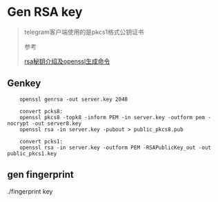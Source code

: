 # Gen RSA key
>
>  telegram客户端使用的是pkcs1格式公钥证书
>
>  参考
>
>  [rsa秘钥介绍及openssl生成命令](https://medium.com/@oyrxx/rsa%E7%A7%98%E9%92%A5%E4%BB%8B%E7%BB%8D%E5%8F%8Aopenssl%E7%94%9F%E6%88%90%E5%91%BD%E4%BB%A4-d3fcc689513f)
>

## Genkey

```
    openssl genrsa -out server.key 2048

    convert pcks8:
    openssl pkcs8 -topk8 -inform PEM -in server.key -outform pem -nocrypt -out server8.key
    openssl rsa -in server.key -pubout > public_pkcs8.pub

    convert pcks1:
    openssl rsa -in server.key -outform PEM -RSAPublicKey_out -out public_pkcs1.key
```


## gen fingerprint
./fingerprint key
